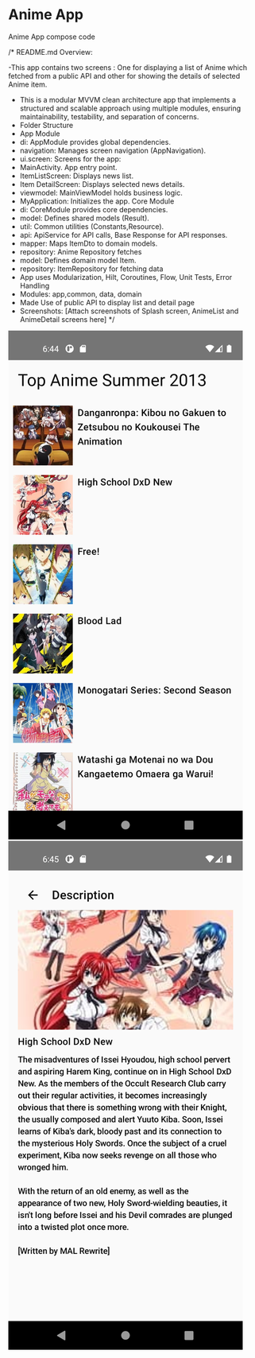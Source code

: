 # Anime App
Anime App compose code

/*
README.md Overview:

-This app contains two screens : One for displaying a list of Anime which fetched from a public API and 
 other for showing the details of selected Anime item.
- This is a modular MVVM clean architecture app that implements a structured and scalable approach using multiple
  modules, ensuring maintainability, testability, and separation of concerns.
- Folder Structure
- App Module
- di: AppModule provides global dependencies. 
- navigation: Manages screen navigation (AppNavigation). 
- ui.screen: Screens for the app:
- MainActivity. App entry point. 
- ItemListScreen: Displays news list. 
- Item DetailScreen: Displays selected news details. 
- viewmodel: MainViewModel holds business logic. 
- MyApplication: Initializes the app. Core Module 
- di: CoreModule provides core dependencies. 
- model: Defines shared models (Result). 
- util: Common utilities (Constants,Resource). 
- api: ApiService for API calls, Base Response for API responses. 
- mapper: Maps ItemDto to domain models.
- repository: Anime Repository fetches
- model: Defines domain model Item. 
- repository: ItemRepository for fetching data
- App uses Modularization, Hilt, Coroutines, Flow, Unit Tests, Error Handling
- Modules: app,common, data, domain
- Made Use of public API to display list and detail page
- Screenshots: [Attach screenshots of Splash screen, AnimeList and AnimeDetail screens here]
*/

![Anime_list_screen.png](Anime_list_screen.png)
![Anime_detail_screen.png](Anime_detail_screen.png)